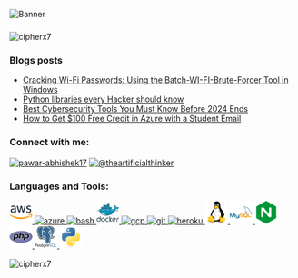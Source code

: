 ![Banner](https://capsule-render.vercel.app/api?type=venom&height=314&color=gradient&customColorList=21&text=Hello,%20I'm%20Abhishek&section=header&reversal=false&textBg=false&fontAlign=50&animation=fadeIn&fontColor=ffffff&descAlign=50&desc=Ethical%20Hacker%20|%20Blogger&descAlignY=63&descSize=18)

<h3 align="center"></h3>

<p align="left"> <img src="https://komarev.com/ghpvc/?username=cipherx7&label=Profile%20views&color=0e75b6&style=flat" alt="cipherx7" /> </p>

### Blogs posts
<!-- BLOG-POST-LIST:START -->
- [Cracking Wi-Fi Passwords: Using the Batch-WI-FI-Brute-Forcer Tool in Windows](https://medium.com/h7w/cracking-wi-fi-passwords-using-the-batch-wi-fi-brute-forcer-tool-in-windows-c2f721960662?source=rss-cbc15e81de2c------2)
- [Python libraries every Hacker should know](https://infosecwriteups.com/python-libraries-every-hacker-should-know-97fb5dae2efd?source=rss-cbc15e81de2c------2)
- [Best Cybersecurity Tools You Must Know Before 2024 Ends](https://medium.com/meetcyber/best-cyber-security-tools-you-must-know-before-2024-ends-c207bd6ba0cd?source=rss-cbc15e81de2c------2)
- [How to Get $100 Free Credit in Azure with a Student Email](https://medium.com/meetcyber/how-to-get-100-free-credit-in-azure-with-a-student-email-701f124667db?source=rss-cbc15e81de2c------2)
<!-- BLOG-POST-LIST:END -->

<h3 align="left">Connect with me:</h3>
<p align="left">
<a href="https://linkedin.com/in/pawar-abhishek17" target="blank"><img align="center" src="https://raw.githubusercontent.com/rahuldkjain/github-profile-readme-generator/master/src/images/icons/Social/linked-in-alt.svg" alt="pawar-abhishek17" height="30" width="40" /></a>
<a href="https://medium.com/@theartificialthinker" target="blank"><img align="center" src="https://raw.githubusercontent.com/rahuldkjain/github-profile-readme-generator/master/src/images/icons/Social/medium.svg" alt="@theartificialthinker" height="30" width="40" /></a>
</p>

<h3 align="left">Languages and Tools:</h3>
<p align="left"> <a href="https://aws.amazon.com" target="_blank" rel="noreferrer"> <img src="https://raw.githubusercontent.com/devicons/devicon/master/icons/amazonwebservices/amazonwebservices-original-wordmark.svg" alt="aws" width="40" height="40"/> </a> <a href="https://azure.microsoft.com/en-in/" target="_blank" rel="noreferrer"> <img src="https://www.vectorlogo.zone/logos/microsoft_azure/microsoft_azure-icon.svg" alt="azure" width="40" height="40"/> </a> <a href="https://www.gnu.org/software/bash/" target="_blank" rel="noreferrer"> <img src="https://www.vectorlogo.zone/logos/gnu_bash/gnu_bash-icon.svg" alt="bash" width="40" height="40"/> </a> <a href="https://www.docker.com/" target="_blank" rel="noreferrer"> <img src="https://raw.githubusercontent.com/devicons/devicon/master/icons/docker/docker-original-wordmark.svg" alt="docker" width="40" height="40"/> </a> <a href="https://cloud.google.com" target="_blank" rel="noreferrer"> <img src="https://www.vectorlogo.zone/logos/google_cloud/google_cloud-icon.svg" alt="gcp" width="40" height="40"/> </a> <a href="https://git-scm.com/" target="_blank" rel="noreferrer"> <img src="https://www.vectorlogo.zone/logos/git-scm/git-scm-icon.svg" alt="git" width="40" height="40"/> </a> <a href="https://heroku.com" target="_blank" rel="noreferrer"> <img src="https://www.vectorlogo.zone/logos/heroku/heroku-icon.svg" alt="heroku" width="40" height="40"/> </a> <a href="https://www.linux.org/" target="_blank" rel="noreferrer"> <img src="https://raw.githubusercontent.com/devicons/devicon/master/icons/linux/linux-original.svg" alt="linux" width="40" height="40"/> </a> <a href="https://www.mysql.com/" target="_blank" rel="noreferrer"> <img src="https://raw.githubusercontent.com/devicons/devicon/master/icons/mysql/mysql-original-wordmark.svg" alt="mysql" width="40" height="40"/> </a> <a href="https://www.nginx.com" target="_blank" rel="noreferrer"> <img src="https://raw.githubusercontent.com/devicons/devicon/master/icons/nginx/nginx-original.svg" alt="nginx" width="40" height="40"/> </a> <a href="https://www.php.net" target="_blank" rel="noreferrer"> <img src="https://raw.githubusercontent.com/devicons/devicon/master/icons/php/php-original.svg" alt="php" width="40" height="40"/> </a> <a href="https://www.postgresql.org" target="_blank" rel="noreferrer"> <img src="https://raw.githubusercontent.com/devicons/devicon/master/icons/postgresql/postgresql-original-wordmark.svg" alt="postgresql" width="40" height="40"/> </a> <a href="https://www.python.org" target="_blank" rel="noreferrer"> <img src="https://raw.githubusercontent.com/devicons/devicon/master/icons/python/python-original.svg" alt="python" width="40" height="40"/> </a> </p>

<p><img align="center" src="https://github-readme-streak-stats.herokuapp.com/?user=cipherx7&" alt="cipherx7" /></p>
